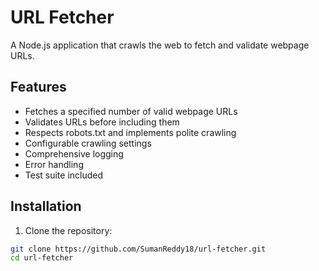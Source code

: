 # URL Fetcher

A Node.js application that crawls the web to fetch and validate webpage URLs.

## Features

- Fetches a specified number of valid webpage URLs
- Validates URLs before including them
- Respects robots.txt and implements polite crawling
- Configurable crawling settings
- Comprehensive logging
- Error handling
- Test suite included

## Installation

1. Clone the repository:
```bash
git clone https://github.com/SumanReddy18/url-fetcher.git
cd url-fetcher